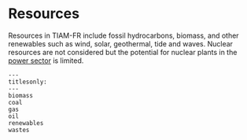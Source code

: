 # Resources

Resources in TIAM-FR include fossil hydrocarbons, biomass, and other renewables such as wind, solar, geothermal, tide and waves. Nuclear resources are not considered but the potential for nuclear plants in the [power sector](../energy-sectors/supply/power-sector.md) is limited.

```{toctree}
---
titlesonly:
---
biomass
coal
gas
oil
renewables
wastes
```
